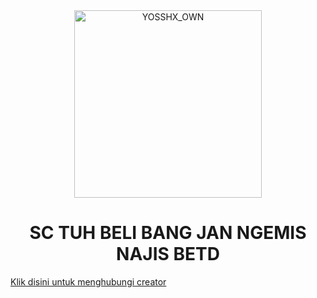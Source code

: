 <div align="center">
<img src="https://i.postimg.cc/jSRccKKS/20220929-190756.jpg" alt="YOSSHX_OWN" width="300" />

</p>
<h1 align="center">SC TUH BELI BANG JAN NGEMIS NAJIS BETD</h1>
</div>
<a href="https://wa.me/62895630961265">Klik disini untuk menghubungi creator</a>
</h4>
</p>
